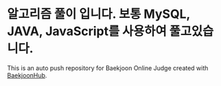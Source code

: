# 알고리즘 풀이 입니다. 보통 MySQL, JAVA, JavaScript를 사용하여 풀고있습니다.
This is an auto push repository for Baekjoon Online Judge created with [BaekjoonHub](https://github.com/BaekjoonHub/BaekjoonHub).
